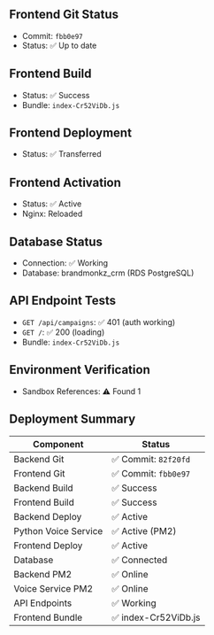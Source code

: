 ## Frontend Git Status
- Commit: `fbb0e97`
- Status: ✅ Up to date

## Frontend Build
- Status: ✅ Success
- Bundle: `index-Cr52ViDb.js`

## Frontend Deployment
- Status: ✅ Transferred

## Frontend Activation
- Status: ✅ Active
- Nginx: Reloaded

## Database Status
- Connection: ✅ Working
- Database: brandmonkz_crm (RDS PostgreSQL)

## API Endpoint Tests

- `GET /api/campaigns`: ✅ 401 (auth working)
- `GET /`: ✅ 200 (loading)
- Bundle: `index-Cr52ViDb.js`

## Environment Verification
- Sandbox References: ⚠️ Found        1

## Deployment Summary

| Component | Status |
|-----------|--------|
| Backend Git | ✅ Commit: `82f20fd` |
| Frontend Git | ✅ Commit: `fbb0e97` |
| Backend Build | ✅ Success |
| Frontend Build | ✅ Success |
| Backend Deploy | ✅ Active |
| Python Voice Service | ✅ Active (PM2) |
| Frontend Deploy | ✅ Active |
| Database | ✅ Connected |
| Backend PM2 | ✅ Online |
| Voice Service PM2 | ✅ Online |
| API Endpoints | ✅ Working |
| Frontend Bundle | ✅ index-Cr52ViDb.js |


